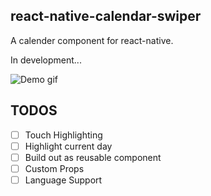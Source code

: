 ## react-native-calendar-swiper

A calender component for react-native.

In development...

![Demo gif](https://github.com/christopherdro/react-native-calendar-swiper/blob/master/demo.gif)

## TODOS

- [ ] Touch Highlighting
- [ ] Highlight current day
- [ ] Build out as reusable component
- [ ] Custom Props
- [ ] Language Support
